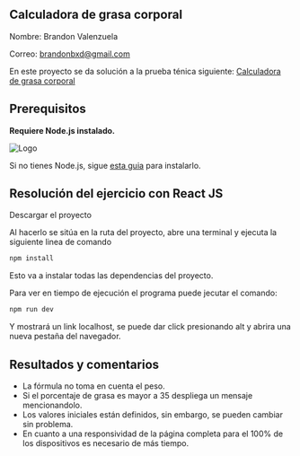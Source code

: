 ## Calculadora de grasa corporal

Nombre: Brandon Valenzuela

Correo: brandonbxd@gmail.com

En este proyecto se da solución a la prueba ténica siguiente:
[Calculadora de grasa corporal](https://productplayers.notion.site/Reto-Calculadora-de-Grasa-Corporal-efe9114cb65640f0b40d74ea44992444)

## Prerequisitos

**Requiere Node.js instalado.**

![Logo](https://avatars.githubusercontent.com/u/9950313?s=200&v=4)

Si no tienes Node.js, sigue [esta guia](https://nodejs.org/en/download/package-manager/) para instalarlo.

## Resolución del ejercicio con React JS

Descargar el proyecto

Al hacerlo se sitúa en la ruta del proyecto, abre una terminal
y ejecuta la siguiente linea de comando

```bash
npm install
```

Esto va a instalar todas las dependencias del proyecto.

Para ver en tiempo de ejecución el programa puede jecutar el comando:

```bash
npm run dev
```

Y mostrará un link localhost, se puede dar click presionando alt y abrira una nueva pestaña del navegador.

## Resultados y comentarios

- La fórmula no toma en cuenta el peso.
- Si el porcentaje de grasa es mayor a 35 despliega un mensaje mencionandolo.
- Los valores iniciales están definidos, sin embargo, se pueden cambiar sin problema.
- En cuanto a una responsividad de la página completa para el 100% de los dispositivos es necesario de más tiempo.

